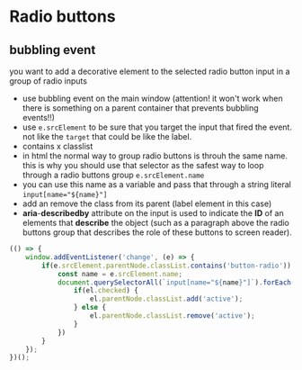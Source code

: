# Radio buttons

## bubbling event

you want to add a decorative element to the selected radio button input
in a group of radio inputs

- use bubbling event on the main window (attention! it won't work when there is something on a parent container that prevents bubbling events!!)
- use `e.srcElement` to be sure that you target the input that fired the event. not like the `target`  that could be like the label.
- contains x classlist
- in html the normal way to group radio buttons is throuh the same name. this is why you should use that selector as the safest way to loop through a radio buttons group `e.srcElement.name` 
- you can use this name as a variable and pass that through a string literal `input[name="${name}"]`
- add an remove the class from its parent (label element in this case)
- **aria**-**describedby**  attribute on the input is used to indicate the **ID** of an elements that **describe** the object (such as a paragraph above the radio buttons group that describes the role of these buttons to screen reader).

```javascript
(() => {
	window.addEventListener('change', (e) => {
		if(e.srcElement.parentNode.classList.contains('button-radio')) {
			const name = e.srcElement.name;
			document.querySelectorAll(`input[name="${name}"]`).forEach((el) => {
				if(el.checked) {
					el.parentNode.classList.add('active');
				} else {
					el.parentNode.classList.remove('active');
				}
			})
		}
	});
})();
```
<!--stackedit_data:
eyJoaXN0b3J5IjpbMTUzMDIzNDkxNSw1MzEwOTg0MDBdfQ==
-->